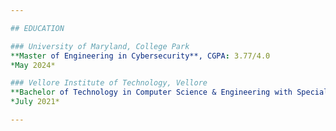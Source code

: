 ```yaml
---

## EDUCATION

### University of Maryland, College Park
**Master of Engineering in Cybersecurity**, CGPA: 3.77/4.0
*May 2024*

### Vellore Institute of Technology, Vellore
**Bachelor of Technology in Computer Science & Engineering with Specialization in Information Security**, CGPA: 3.8/4.0 (9.37/10)
*July 2021*

---
```

